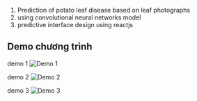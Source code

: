 1. Prediction of potato leaf disease based on leaf photographs
2. using convolutional neural networks model
3. predictive interface design using reactjs
## Demo chương trình
demo 1
![Demo 1](img_demo/demo1.png)

demo 2
![Demo 2](img_demo/demo2.png)

demo 3
![Demo 3](img_demo/demo3.png)

